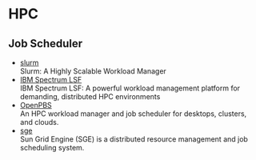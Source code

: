 # HPC

## Job Scheduler

- [slurm](https://github.com/SchedMD/slurm)
  <br/>Slurm: A Highly Scalable Workload Manager
- [IBM Spectrum LSF](https://www.ibm.com/docs/en/spectrum-lsf)
  <br/>IBM Spectrum LSF: A powerful workload management platform for demanding, distributed HPC environments
- [OpenPBS](https://github.com/openpbs/openpbs)
  <br/>An HPC workload manager and job scheduler for desktops, clusters, and clouds.
- [sge](https://github.com/daimh/sge)
  <br/>Sun Grid Engine (SGE) is a distributed resource management and job scheduling system.